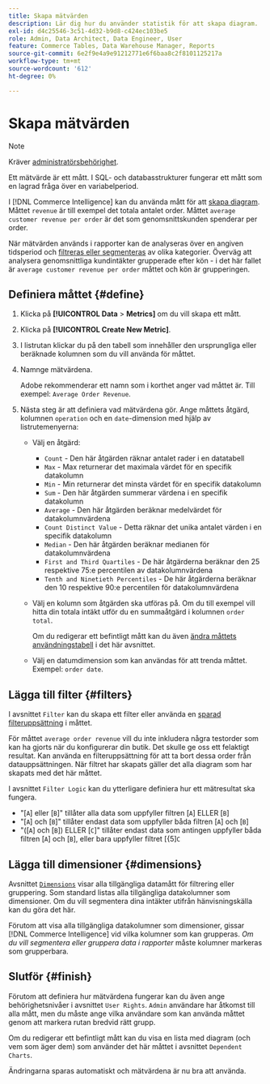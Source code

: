 ```yaml
---
title: Skapa mätvärden
description: Lär dig hur du använder statistik för att skapa diagram.
exl-id: d4c25546-3c51-4d32-b9d8-c424ec103be5
role: Admin, Data Architect, Data Engineer, User
feature: Commerce Tables, Data Warehouse Manager, Reports
source-git-commit: 6e2f9e4a9e91212771e6f6baa8c2f8101125217a
workflow-type: tm+mt
source-wordcount: '612'
ht-degree: 0%

---
```


# Skapa mätvärden

>[!NOTE]
>
>Kräver [administratörsbehörighet](../../administrator/user-management/user-management.md).

Ett mätvärde är ett mått. I SQL- och databasstrukturer fungerar ett mått som en lagrad fråga över en variabelperiod.

I [!DNL Commerce Intelligence] kan du använda mått för att [skapa diagram](../../data-user/reports/ess-rpt-build-visual.md). Måttet `revenue` är till exempel det totala antalet order. Måttet `average customer revenue per order` är det som genomsnittskunden spenderar per order.

När mätvärden används i rapporter kan de analyseras över en angiven tidsperiod och [filtreras eller segmenteras](../../best-practices/segment-filter.md) av olika kategorier. Överväg att analysera genomsnittliga kundintäkter grupperade efter kön - i det här fallet är `average customer revenue per order` måttet och kön är grupperingen.

## Definiera måttet {#define}

1. Klicka på **[!UICONTROL Data** > **Metrics]** om du vill skapa ett mått.

1. Klicka på **[!UICONTROL Create New Metric]**.

1. I listrutan klickar du på den tabell som innehåller den ursprungliga eller beräknade kolumnen som du vill använda för måttet.

1. Namnge mätvärdena.

   Adobe rekommenderar ett namn som i korthet anger vad måttet är. Till exempel: `Average Order Revenue`.

1. Nästa steg är att definiera vad mätvärdena gör. Ange måttets åtgärd, kolumnen `operation` och en `date`-dimension med hjälp av listrutemenyerna:

   * Välj en åtgärd:
      * `Count` - Den här åtgärden räknar antalet rader i en datatabell
      * `Max` - Max returnerar det maximala värdet för en specifik datakolumn
      * `Min` - Min returnerar det minsta värdet för en specifik datakolumn
      * `Sum` - Den här åtgärden summerar värdena i en specifik datakolumn
      * `Average` - Den här åtgärden beräknar medelvärdet för datakolumnvärdena
      * `Count Distinct Value` - Detta räknar det unika antalet värden i en specifik datakolumn
      * `Median` - Den här åtgärden beräknar medianen för datakolumnvärdena
      * `First and Third Quartiles` - De här åtgärderna beräknar den 25 respektive 75:e percentilen av datakolumnvärdena
      * `Tenth and Ninetieth Percentiles` - De här åtgärderna beräknar den 10 respektive 90:e percentilen för datakolumnvärdena

   * Välj en kolumn som åtgärden ska utföras på. Om du till exempel vill hitta din totala intäkt utför du en summaåtgärd i kolumnen `order total`.

     Om du redigerar ett befintligt mått kan du även [ändra måttets användningstabell](../../data-analyst/data-warehouse-mgr/change-metric-op-table.md) i det här avsnittet.

   * Välj en datumdimension som kan användas för att trenda måttet. Exempel: `order date`.

## Lägga till filter {#filters}

I avsnittet `Filter` kan du skapa ett filter eller använda en [sparad filteruppsättning](../../data-user/reports/ess-manage-data-filters.md) i måttet.

För måttet `average order revenue` vill du inte inkludera några testorder som kan ha gjorts när du konfigurerar din butik. Det skulle ge oss ett felaktigt resultat. Kan använda en filteruppsättning för att ta bort dessa order från datauppsättningen. När filtret har skapats gäller det alla diagram som har skapats med det här måttet.

I avsnittet `Filter Logic` kan du ytterligare definiera hur ett mätresultat ska fungera.

* &quot;\[`A`\] eller \[`B`\]&quot; tillåter alla data som uppfyller filtren \[`A`\] ELLER \[`B`\]
* &quot;\[`A`\] och \[`B`\]&quot; tillåter endast data som uppfyller båda filtren \[`A`\] och \[`B`\]
* &quot;(\[`A`\] och \[`B`\]) ELLER \[`C`\]&quot; tillåter endast data som antingen uppfyller båda filtren \[`A`\] och \[`B`\], eller bara uppfyller filtret \[&lbrace;5\]`C`

## Lägga till dimensioner {#dimensions}

Avsnittet [`Dimensions`](../../data-analyst/data-warehouse-mgr/manage-data-dimensions-metrics.md) visar alla tillgängliga datamått för filtrering eller gruppering. Som standard listas alla tillgängliga datakolumner som dimensioner. Om du vill segmentera dina intäkter utifrån hänvisningskälla kan du göra det här.

Förutom att visa alla tillgängliga datakolumner som dimensioner, gissar [!DNL Commerce Intelligence] vid vilka kolumner som kan grupperas. *Om du vill segmentera eller gruppera data i rapporter* måste kolumner markeras som grupperbara.

## Slutför {#finish}

Förutom att definiera hur mätvärdena fungerar kan du även ange behörighetsnivåer i avsnittet `User Rights`. `Admin` användare har åtkomst till alla mått, men du måste ange vilka användare som kan använda måttet genom att markera rutan bredvid rätt grupp.

Om du redigerar ett befintligt mått kan du visa en lista med diagram (och vem som äger dem) som använder det här måttet i avsnittet `Dependent Charts`.

Ändringarna sparas automatiskt och mätvärdena är nu bra att använda.
